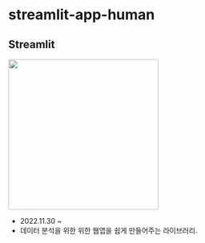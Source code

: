 # streamlit-app-human

## **Streamlit**
<img src="https://res.cloudinary.com/dyd911kmh/image/upload/v1640050215/image27_frqkzv.png" width=300 height=300>

- 2022.11.30 ~
- 데이터 분석을 위한 위한 웹앱을 쉽게 만들어주는 라이브러리.